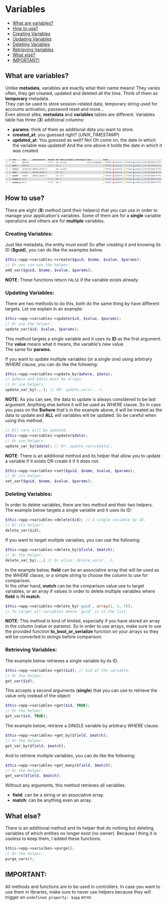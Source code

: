 
# Variables

* [What are variables?](#markdown-header-what-are-variables)  
* [How to use?](#markdown-header-how-to-use)
* [Creating Variables](#markdown-header-creating-variables)
* [Updating Variables](#markdown-header-updating-variables)
* [Deleting Variables](#markdown-header-deleting-variables)
* [Retrieving Variables](#markdown-header-retrieving-variables)
* [What else?](#markdown-header-what-else)
* [IMPORTANT!](#markdown-header-important)  

## What are variables?
Unlike **metadata**, variables are exactly
 what their name means! They varies often, they get created, updated and deleted all the time. Think of them as **temporary** metadata.  
They can be used to store session-related data, temporary string used for accounts activation, password reset and more...  
Even almost alike, **metadata** and **variables** tables are different. Variables table has three (**3**) additional columns:  
* **params**: think of them as additional data you want to store.
* **created_at**: you guessed right? (*UNIX_TIMESTAMP*)
* **updated_at**: You guessed as well? No! Oh come on, the date in which the variable was updated! And the one above it holds the date in which it was created.  

![Variables Table](table_variables.png)  

## How to use?
There are eight (**8**) method (and their helpers) that you can use in order to manage your application's variables. Some of them are for a **single** variable operations and others are for **multiple** variables.  

### Creating Variables:
Just like metadata, the entity must exist! So after creating it and knowing its ID (**$guid**), you can do like the examples below.
```php
$this->app->variables->create($guid, $name, $value, $params);
// Or you can use the helper:
add_var($guid, $name, $value, $params);
```
**NOTE**: These functions return `FALSE` if the variable exists already.

### Updating Variables:
There are two methods to do this, both do the same thing by have different targets. Let me explain in an example:
```php
$this->app->variables->update($id, $value, $params);
// Or use the helper:
update_var($id, $value, $params);
```
This method targets a single variable and it uses its **ID** as the first argument.  
The **value** means what it means, the variable's new value.  
The same for **params**.  

If you want to update multiple variables (or a single one) using arbitrary *WHERE* clause, you can do like the following:  
```php
$this->app->variables->update_by($where, $data);
// $where and $data must be arrays.
// Or use helpers:
update_var_by(...); // OR: update_vars(...);
```
**NOTE**: As you can see, the data to update is always considered to be last argument. Anything else before it will be used as _WHERE_ clause. So in case you pass on the **$where** that's in the example above, it will be treated as the data to update and **ALL** will variables will be updated. So be careful when using this method.
```php
// All vars will be updated.
$this->app->variables->update($data);
// Or use helpers:
update_var_by($data); // Or: update_vars($data);
```
**NOTE**: There is an additional method and its helper that allow you to update a variable if it exists OR create it if it does not.  
```php
$this->app->variables->set($guid, $name, $value, $params);
// Or its helper:
set_var($guid, $name, $value, $params);
```
### Deleting Variables:
In order to delete variables, there are two method and their two helpers.  
The example below targets a single variable and it uses its ID:
```php
$this->app->variables->delete($id); // A single variable by ID.
// Or its helper:
delete_var($id);
```
If you want to target multiple variables, you can use the following:
```php
$this->app->variables->delete_by($field, $match);
// Or the helper:
delete_var_by(...) // Or alias: delete_vars(...);
```
In the example below, **field** can be an associative array that will be used as the _WHERE_ clause, or a simple string to choose the column to use for comparison.  
In the other hand, **match** can be the comparison value use to target variables, or an array if values in order to delete multiple variables where **field** is IN **match**.  
```php
$this->app->variables->delete_by('guid', array(1, 3, 7));
// To target all variables where 'guid' is in the list.
```
**NOTE**: This method in kind of limited, especially if you have stored an array in the column (value or params). So in order to use arrays, make sure to use the provided function **to_bool_or_serialize** function on your arrays so they will be converted to strings before comparison.

### Retrieving Variables:
The example below retrieves a single variable by its ID.
```php
$this->app->variables->get($id); // $id of the variable.
// Or the helper:
get_var($id);
```
This accepts a second arguments (**single**) that you can use to retrieve the value only instead of the object:  
```php
$this->app->variables->get($id, TRUE);
// Or the helper:
get_var($id, TRUE);
```
The example below, retrieve a SINGLE variable by arbitrary _WHERE_ clause.
```php
$this->app->variables->get_by($field, $match);
// Or the helper:
get_var_by($field, $match);
```
And to retrieve multiple variables, you can do like the following:
```php
$this->app->variables->get_many($field, $match);
// Or the helper:
get_vars($field, $match);
```
Without any arguments, this method retrieves all variables.  
* __field__: can be a string or an associative array.  
* __match__:  can be anything even an array.

## What else?
There is an additional method and its helper that do nothing but deleting variables of which entities no longer exist (no owner). Because I thing it is useless to keep them, I added these functions.
```php
$this->app->varialbes->purge();
// Or the helper:
purge_vars();
```
## IMPORTANT:
All methods and functions are to be used in controllers. In case you want to use them in libraries, make sure to never use helpers because they will trigger an `undefined property: $app` error.
